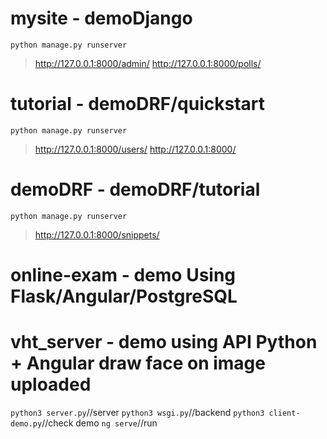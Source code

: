 # mysite - demoDjango
`python manage.py runserver`
> http://127.0.0.1:8000/admin/
> http://127.0.0.1:8000/polls/

# tutorial - demoDRF/quickstart
`python manage.py runserver`
> http://127.0.0.1:8000/users/
> http://127.0.0.1:8000/

# demoDRF - demoDRF/tutorial
`python manage.py runserver`
> http://127.0.0.1:8000/snippets/

# online-exam - demo Using Flask/Angular/PostgreSQL


# vht_server - demo using API Python + Angular draw face on image uploaded
`python3 server.py`//server
`python3 wsgi.py`//backend
`python3 client-demo.py`//check demo
`ng serve`//run 
